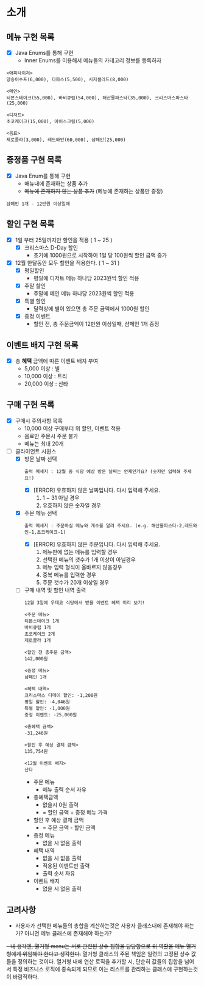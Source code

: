 # 소개




## 메뉴 구현 목록
- [x] Java Enums를 통해 구현
  - Inner Enums를 이용해서 메뉴들의 카테고리 정보를 등록하자
```
<애피타이저>
양송이수프(6,000), 타파스(5,500), 시저샐러드(8,000)

<메인>
티본스테이크(55,000), 바비큐립(54,000), 해산물파스타(35,000), 크리스마스파스타(25,000)

<디저트>
초코케이크(15,000), 아이스크림(5,000)

<음료>
제로콜라(3,000), 레드와인(60,000), 샴페인(25,000)
```

## 증정품 구현 목록
- [x] Java Enum를 통해 구현
  - 매뉴내에 존재하는 상품 추가
  - ~~메뉴에 존재하지 않는 상품 추가~~ (메뉴에 존재하는 상품만 증정)
```
샴페인 1개 - 12만원 이상일때
```


## 할인 구현 목록
- [X] 1일 부터 25일까지만 할인을 적용 ( 1 ~ 25 )
  - [X] 크리스마스 D-Day 할인 
    - 초기에 1000원으로 시작하여 1일 당 100원씩 할인 금액 증가
- [X] 12월 한달동안 모두 할인을 적용한다. ( 1 ~ 31 )
    - [X] 평일할인
        - 평일에 디저트 메뉴 하나당 2023원씩 할인 적용
    - [X] 주말 할인
        - 주말에 메인 메뉴 하나당 2023원씩 할인 적용
    - [X] 특별 할인
        - 달력상에 별이 있으면 총 주문 금액에서 1000원 할인
    - [X] 증정 이벤트
        - 할인 전, 총 주문금액이 12만원 이상일때, 샴페인 1개 증정

## 이벤트 배지 구현 목록
- [x] 총 **혜택** 금액에 따른 이벤트 배지 부여
  - 5,000 이상 : 별
  - 10,000 이상 : 트리
  - 20,000 이상 : 산타

## 구매 구현 목록
- [X] 구매시 주의사항 목록
  - 10,000 이상 구매부터 위 할인, 이벤트 적용
  - 음료만 주문시 주문 불가
  - 메뉴는 최대 20개
- [ ] 클라이언트 시퀀스 
  - [X] 방문 날짜 선택
    ```
    출력 메세지 : 12월 중 식당 예상 방문 날짜는 언제인가요? (숫자만 입력해 주세요!)
    ```
      - [X] [ERROR] 유효하지 않은 날짜입니다. 다시 입력해 주세요.
        1. 1 ~ 31 아닐 경우
        2. 유효하지 않은 숫자일 경우
  - [X] 주문 메뉴 선택
    ```
    출력 메세지 : 주문하실 메뉴와 개수를 알려 주세요. (e.g. 해산물파스타-2,레드와인-1,초코케이크-1)
    ```
      - [X] [ERROR] 유효하지 않은 주문입니다. 다시 입력해 주세요.
        1. 메뉴판에 없는 메뉴를 입력할 경우
        2. 선택한 메뉴의 갯수가 1개 이상이 아닐경우
        3. 메뉴 입력 형식이 올바르지 않을경우
        4. 중복 메뉴를 입력한 경우
        5. 주문 갯수가 20개 이상일 경우
  - [ ] 구매 내역 및 할인 내역 출력
    ```
    12월 3일에 우테코 식당에서 받을 이벤트 혜택 미리 보기!

    <주문 메뉴>
    티본스테이크 1개
    바비큐립 1개
    초코케이크 2개
    제로콜라 1개

    <할인 전 총주문 금액>
    142,000원

    <증정 메뉴>
    샴페인 1개

    <혜택 내역>
    크리스마스 디데이 할인: -1,200원
    평일 할인: -4,046원
    특별 할인: -1,000원
    증정 이벤트: -25,000원

    <총혜택 금액>
    -31,246원

    <할인 후 예상 결제 금액>
    135,754원
    
    <12월 이벤트 배지>
    산타
    ```
    - 주문 메뉴 
      - 메뉴 출력 순서 자유
    - 총혜택금액 
      - 없을시 0원 출력
      - = 할인 금액 + 증정 메뉴 가격
    - 할인 후 예상 결제 금액 
      - = 주문 금액 - 할인 금액
    - 증정 메뉴 
      - 없을 시 없음 출력
    - 혜택 내역
      - 없을 시 없음 출력
      - 적용된 이벤트만 출력
      - 출력 순서 자유
    - 이벤트 배지 
      - 없을 시 없음 출력
    

## 고려사항
- 사용자가 선택한 메뉴들의 총합을 계산하는것은 
사용자 클래스내에 존재해야 하는가? 아니면 메뉴 클래스에 존재해야 하는가?

~~- 내 생각엔, 열거형 menu는 서로 관련된 상수 집합을 담당함으로 위 역할을 메뉴 열거형에게 위임해야 한다고 생각한다.~~
열거형 클래스의 주된 책임은 일련의 고정된 상수 값들을 정의하는 것이다. 열거형 내에 연산 로직을 추가할 시, 단순히 값들의 집합을 넘어서 특정 비즈니스 로직에 종속되게
되므로 이는 리스트를 관리하는 클래스에 구현하는것이 바람직하다.
